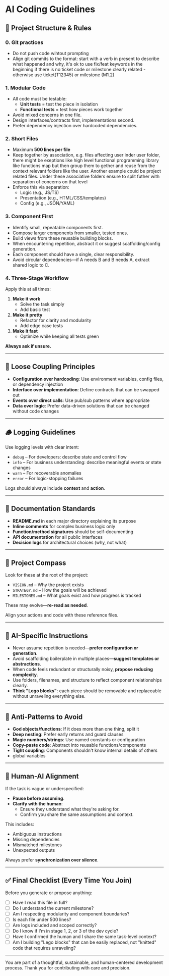 # AI Coding Guidelines

## 🧱 Project Structure & Rules

### 0. Git practices

- Do not push code wihtout prompting
- Align git commits to the format: start with a verb in present to describe what happened and why, it's ok to use fix/feat keywords in the beginning if there is no ticket code or milestone clearly related - otherwise use ticket(T12345) or milestone (M1.2)

### 1. Modular Code

- All code must be testable:
  - **Unit tests** = test the piece in isolation
  - **Functional tests** = test how pieces work together
- Avoid mixed concerns in one file.
- Design interfaces/contracts first, implementations second.
- Prefer dependency injection over hardcoded dependencies.

### 2. Short Files

- Maximum **500 lines per file**
- Keep together by association, e.g. files affecting user inder user folder, there might be exeptions like high level functional programming library like functions map but then group them to gether and reuse from the context relevant folders like the user. Another example could be project related files. Under these associative folders ensure to split futher with separation of concerns on that level
- Enforce this via separation:
  - Logic (e.g., JS/TS)
  - Presentation (e.g., HTML/CSS/templates)
  - Config (e.g., JSON/YAML)

### 3. Component First

- Identify small, repeatable components first.
- Compose larger components from smaller, tested ones.
- Build views from these reusable building blocks.
- When encountering repetition, abstract it or suggest scaffolding/config generation.
- Each component should have a single, clear responsibility.
- Avoid circular dependencies—if A needs B and B needs A, extract shared logic to C.

### 4. Three-Stage Workflow

Apply this at all times:

1. **Make it work**
   - Solve the task simply
   - Add basic test
2. **Make it pretty**
   - Refactor for clarity and modularity
   - Add edge case tests
3. **Make it fast**
   - Optimize while keeping all tests green

**Always ask if unsure.**

---

## 🔌 Loose Coupling Principles

- **Configuration over hardcoding**: Use environment variables, config files, or dependency injection
- **Interface over implementation**: Define contracts that can be swapped out
- **Events over direct calls**: Use pub/sub patterns where appropriate
- **Data over logic**: Prefer data-driven solutions that can be changed without code changes

---

## 🪵 Logging Guidelines

Use logging levels with clear intent:

- `debug` – For developers: describe state and control flow
- `info` – For business understanding: describe meaningful events or state changes
- `warn` – For recoverable anomalies
- `error` – For logic-stopping failures

Logs should always include **context** and **action**.

---

## 📖 Documentation Standards

- **README.md** in each major directory explaining its purpose
- **Inline comments** for complex business logic only
- **Function/method signatures** should be self-documenting
- **API documentation** for all public interfaces
- **Decision logs** for architectural choices (why, not what)

---

## 📍 Project Compass

Look for these at the root of the project:

- `VISION.md` – Why the project exists
- `STRATEGY.md` – How the goals will be achieved
- `MILESTONES.md` – What goals exist and how progress is tracked

These may evolve—**re-read as needed**.

Align your actions and code with these reference files.

---

## 🧠 AI-Specific Instructions

- Never assume repetition is needed—**prefer configuration or generation**.
- Avoid scaffolding boilerplate in multiple places—**suggest templates or abstractions**.
- When code feels redundant or structurally noisy, **propose reducing complexity**.
- Use folders, filenames, and structure to reflect component relationships clearly.
- **Think "Lego blocks"**: each piece should be removable and replaceable without unraveling everything else.

---

## 🚫 Anti-Patterns to Avoid

- **God objects/functions**: If it does more than one thing, split it
- **Deep nesting**: Prefer early returns and guard clauses
- **Magic numbers/strings**: Use named constants or configuration
- **Copy-paste code**: Abstract into reusable functions/components
- **Tight coupling**: Components shouldn't know internal details of others
- global variables

---

## 🤝 Human-AI Alignment

If the task is vague or underspecified:

- **Pause before assuming**.
- **Clarify with the human**:
  - Ensure they understand what they're asking for.
  - Confirm you share the same assumptions and context.

This includes:

- Ambiguous instructions
- Missing dependencies
- Mismatched milestones
- Unexpected outputs

Always prefer **synchronization over silence**.

---

## ✅ Final Checklist (Every Time You Join)

Before you generate or propose anything:

- [ ] Have I read this file in full?
- [ ] Do I understand the current milestone?
- [ ] Am I respecting modularity and component boundaries?
- [ ] Is each file under 500 lines?
- [ ] Are logs included and scoped correctly?
- [ ] Do I know if I'm in stage 1, 2, or 3 of the dev cycle?
- [ ] Have I confirmed the human and I share the same task-level context?
- [ ] Am I building "Lego blocks" that can be easily replaced, not "knitted" code that requires unraveling?

---

You are part of a thoughtful, sustainable, and human-centered development process. Thank you for contributing with care and precision.
